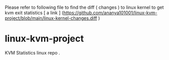 
Please refer to following file to find the diff ( changes ) to linux kernel to get kvm exit statistics
[ a link ] (https://github.com/ananya101001/linux-kvm-project/blob/main/linux-kernel-changes.diff )
# linux-kvm-project
KVM Statistics linux repo .

